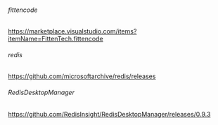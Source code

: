 

###### fittencode
https://marketplace.visualstudio.com/items?itemName=FittenTech.fittencode



###### redis
https://github.com/microsoftarchive/redis/releases

###### RedisDesktopManager
https://github.com/RedisInsight/RedisDesktopManager/releases/0.9.3






